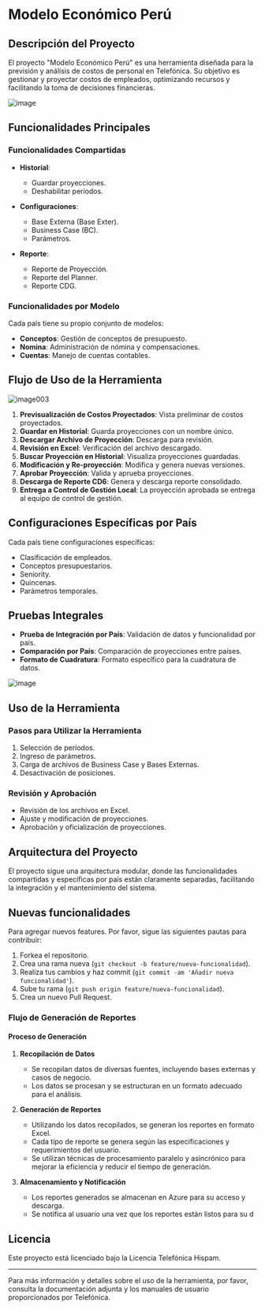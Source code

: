 # Modelo Económico Perú

## Descripción del Proyecto

El proyecto "Modelo Económico Perú" es una herramienta diseñada para la previsión y análisis de costos de personal en Telefónica. Su objetivo es gestionar y proyectar costos de empleados, optimizando recursos y facilitando la toma de decisiones financieras.

![image](https://github.com/user-attachments/assets/edcadea0-5443-4c8f-a1e8-ca88569ab9af)

## Funcionalidades Principales

### Funcionalidades Compartidas
- **Historial**:
  - Guardar proyecciones.
  - Deshabilitar períodos.

- **Configuraciones**:
  - Base Externa (Base Exter).
  - Business Case (BC).
  - Parámetros.

- **Reporte**:
  - Reporte de Proyección.
  - Reporte del Planner.
  - Reporte CDG.

### Funcionalidades por Modelo
Cada país tiene su propio conjunto de modelos:
- **Conceptos**: Gestión de conceptos de presupuesto.
- **Nomina**: Administración de nómina y compensaciones.
- **Cuentas**: Manejo de cuentas contables.

## Flujo de Uso de la Herramienta

![image003](https://github.com/user-attachments/assets/2625ceaa-7690-4761-9922-7cd67d544f57)

1. **Previsualización de Costos Proyectados**: Vista preliminar de costos proyectados.
2. **Guardar en Historial**: Guarda proyecciones con un nombre único.
3. **Descargar Archivo de Proyección**: Descarga para revisión.
4. **Revisión en Excel**: Verificación del archivo descargado.
5. **Buscar Proyección en Historial**: Visualiza proyecciones guardadas.
6. **Modificación y Re-proyección**: Modifica y genera nuevas versiones.
7. **Aprobar Proyección**: Valida y aprueba proyecciones.
8. **Descarga de Reporte CD6**: Genera y descarga reporte consolidado.
9. **Entrega a Control de Gestión Local**: La proyección aprobada se entrega al equipo de control de gestión.

## Configuraciones Específicas por País
Cada país tiene configuraciones específicas:
- Clasificación de empleados.
- Conceptos presupuestarios.
- Seniority.
- Quincenas.
- Parámetros temporales.

## Pruebas Integrales
- **Prueba de Integración por País**: Validación de datos y funcionalidad por país.
- **Comparación por País**: Comparación de proyecciones entre países.
- **Formato de Cuadratura**: Formato específico para la cuadratura de datos.
  
![image](https://github.com/user-attachments/assets/101802e3-2564-49e7-9baf-e629ec52b7e4)

## Uso de la Herramienta

### Pasos para Utilizar la Herramienta
1. Selección de períodos.
2. Ingreso de parámetros.
3. Carga de archivos de Business Case y Bases Externas.
4. Desactivación de posiciones.

### Revisión y Aprobación
- Revisión de los archivos en Excel.
- Ajuste y modificación de proyecciones.
- Aprobación y oficialización de proyecciones.

## Arquitectura del Proyecto

El proyecto sigue una arquitectura modular, donde las funcionalidades compartidas y específicas por país están claramente separadas, facilitando la integración y el mantenimiento del sistema.

## Nuevas funcionalidades

Para agregar nuevos features. Por favor, sigue las siguientes pautas para contribuir:

1. Forkea el repositorio.
2. Crea una rama nueva (`git checkout -b feature/nueva-funcionalidad`).
3. Realiza tus cambios y haz commit (`git commit -am 'Añadir nueva funcionalidad'`).
4. Sube tu rama (`git push origin feature/nueva-funcionalidad`).
5. Crea un nuevo Pull Request.

### Flujo de Generación de Reportes

#### Proceso de Generación

1. **Recopilación de Datos**
    - Se recopilan datos de diversas fuentes, incluyendo bases externas y casos de negocio.
    - Los datos se procesan y se estructuran en un formato adecuado para el análisis.

2. **Generación de Reportes**
    - Utilizando los datos recopilados, se generan los reportes en formato Excel.
    - Cada tipo de reporte se genera según las especificaciones y requerimientos del usuario.
    - Se utilizan técnicas de procesamiento paralelo y asincrónico para mejorar la eficiencia y reducir el tiempo de generación.

3. **Almacenamiento y Notificación**
    - Los reportes generados se almacenan en Azure para su acceso y descarga.
    - Se notifica al usuario una vez que los reportes están listos para su d

## Licencia

Este proyecto está licenciado bajo la Licencia Telefónica Hispam.

---

Para más información y detalles sobre el uso de la herramienta, por favor, consulta la documentación adjunta y los manuales de usuario proporcionados por Telefónica.
